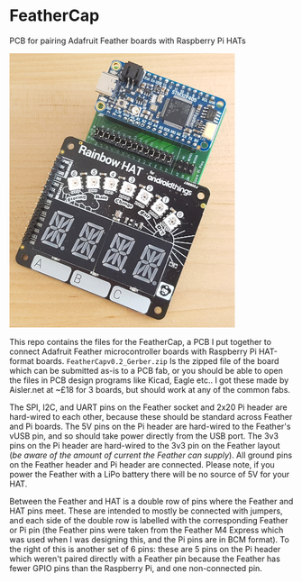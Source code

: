 # FeatherCap
PCB for pairing Adafruit Feather boards with Raspberry Pi HATs

![FeatherCap board](/FeatherCap.jpg)

This repo contains the files for the FeatherCap, a PCB I put together to connect Adafruit Feather microcontroller boards with Raspberry Pi HAT-format boards.  `FeatherCapv0.2_Gerber.zip` Is the zipped file of the board which can be submitted as-is to a PCB fab, or you should be able to open the files in PCB design programs like Kicad, Eagle etc..  I got these made by Aisler.net at ~£18 for 3 boards, but should work at any of the common fabs.

The SPI, I2C, and UART pins on the Feather socket and 2x20 Pi header are hard-wired to each other, because these should be standard across Feather and Pi boards.  The 5V pins on the Pi header are hard-wired to the Feather's vUSB pin, and so should take power directly from the USB port.  The 3v3 pins on the Pi header are hard-wired to the 3v3 pin on the Feather layout (*be aware of the amount of current the Feather can supply*).  All ground pins on the Feather header and Pi header are connected.  Please note, if you power the Feather with a LiPo battery there will be no source of 5V for your HAT.

Between the Feather and HAT is a double row of pins where the Feather and HAT pins meet.  These are intended to mostly be connected with jumpers, and each side of the double row is labelled with the corresponding Feather or Pi pin (the Feather pins were taken from the Feather M4 Express which was used when I was designing this, and the Pi pins are in BCM format).  To the right of this is another set of 6 pins: these are 5 pins on the Pi header which weren't paired directly with a Feather pin because the Feather has fewer GPIO pins than the Raspberry Pi, and one non-connected pin.
